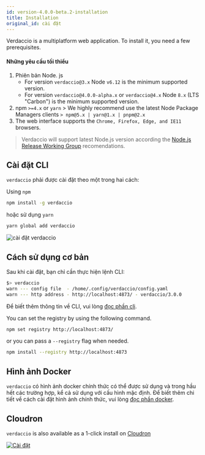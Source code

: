 ```yaml
---
id: version-4.0.0-beta.2-installation
title: Installation
original_id: cài đặt
---
```


Verdaccio is a multiplatform web application. To install it, you need a few prerequisites.

#### Những yêu cầu tối thiểu

1. Phiên bản Node. js 
    - For version `verdaccio@3.x` Node `v6.12` is the minimum supported version.
    - For version `verdaccio@4.0.0-alpha.x` or `verdaccio@4.x` Node `8.x` (LTS "Carbon") is the minimum supported version.
2. npm `>=4.x` or `yarn` > We highly recommend use the latest Node Package Managers clients `> npm@5.x | yarn@1.x | pnpm@2.x`
3. The web interface supports the `Chrome, Firefox, Edge, and IE11` browsers.

> Verdaccio will support latest Node.js version according the [Node.js Release Working Group](https://github.com/nodejs/Release) recomendations.

## Cài đặt CLI

`verdaccio` phải được cài đặt theo một trong hai cách:

Using `npm`

```bash
npm install -g verdaccio
```

hoặc sử dụng `yarn`

```bash
yarn global add verdaccio
```

![cài đặt verdaccio](assets/install_verdaccio.gif)

## Cách sử dụng cơ bản

Sau khi cài đặt, bạn chỉ cần thực hiện lệnh CLI:

```bash
$> verdaccio
warn --- config file  - /home/.config/verdaccio/config.yaml
warn --- http address - http://localhost:4873/ - verdaccio/3.0.0
```

Để biết thêm thông tin về CLI, vui lòng [ đọc phần cli](cli.md).

You can set the registry by using the following command.

```bash
npm set registry http://localhost:4873/
```

or you can pass a `--registry` flag when needed.

```bash
npm install --registry http://localhost:4873
```

## Hình ảnh Docker

`verdaccio` có hình ảnh docker chính thức có thể được sử dụng và trong hầu hết các trường hợp, kể cả sử dụng với cấu hình mặc định. Để biết thêm chi tiết về cách cài đặt hình ảnh chính thức, vui lòng [đọc phần docker](docker.md).

## Cloudron

`verdaccio` is also available as a 1-click install on [Cloudron](https://cloudron.io)

[![Cài đặt](https://cloudron.io/img/button.svg)](https://cloudron.io/button.html?app=org.eggertsson.verdaccio)